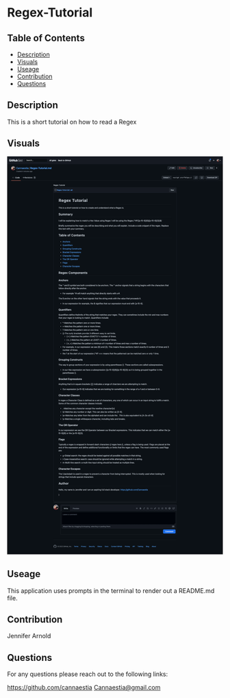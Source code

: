 # Regex-Tutorial
      
## Table of Contents
* [Description](#description)
* [Visuals](#visuals)
* [Useage](#useage)
* [Contribution](#contribution)
* [Questions](#questions)
  
## Description
This is a short tutorial on how to read a Regex

## Visuals
![Regex-Tutorial](/Regex%20Tutorial.png)
      
## Useage
This application uses prompts in the terminal to render out a README.md file.
      
## Contribution
Jennifer Arnold
      
## Questions
For any questions please reach out to the following links:

https://github.com/cannaestia
Cannaestia@gmail.com